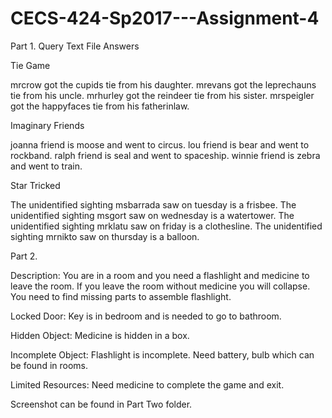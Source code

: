 # CECS-424-Sp2017---Assignment-4

Part 1. Query Text File Answers

Tie Game


mrcrow got the cupids tie from his daughter.
mrevans got the leprechauns tie from his uncle.
mrhurley got the reindeer tie from his sister.
mrspeigler got the happyfaces tie from his fatherinlaw.

Imaginary Friends


joanna friend is moose and went to circus.
lou friend is bear and went to rockband.
ralph friend is seal and went to spaceship.
winnie friend is zebra and went to train.

Star Tricked


The unidentified sighting msbarrada saw on tuesday is a frisbee.
The unidentified sighting msgort saw on wednesday is a watertower.
The unidentified sighting mrklatu saw on friday is a clothesline.
The unidentified sighting mrnikto saw on thursday is a balloon.

Part 2.

Description: You are in a room and you need a flashlight and medicine to leave the room. If you leave the room without medicine you will
collapse. You need to find missing parts to assemble flashlight.

Locked Door: Key is in bedroom and is needed to go to bathroom.


Hidden Object: Medicine is hidden in a box.


Incomplete Object: Flashlight is incomplete. Need battery, bulb which can be found in rooms.


Limited Resources: Need medicine to complete the game and exit.



Screenshot can be found in Part Two folder.

